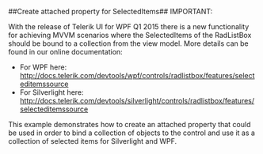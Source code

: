 ##Create attached property for SelectedItems##
IMPORTANT:

With the release of Telerik UI for WPF Q1 2015 there is a new functionality for achieving MVVM scenarios where the SelectedItems of the RadListBox should be bound to a collection from the view model. More details can be found in our online documentation: 
- For WPF here: http://docs.telerik.com/devtools/wpf/controls/radlistbox/features/selecteditemssource
- For Silverlight here: http://docs.telerik.com/devtools/silverlight/controls/radlistbox/features/selecteditemssource

This example demonstrates how to create an attached property that could be used in order to bind a collection of objects to the control 
and use it as a collection of selected items for Silverlight and WPF.